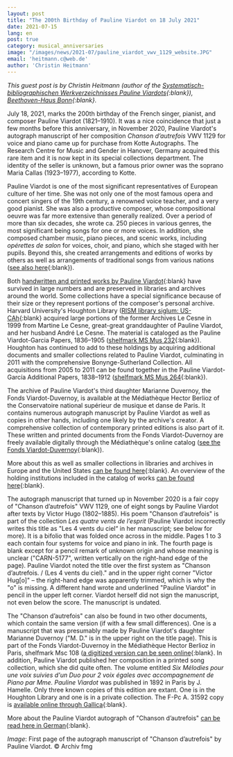 ```yaml
---
layout: post
title: "The 200th Birthday of Pauline Viardot on 18 July 2021"
date: 2021-07-15
lang: en
post: true
category: musical_anniversaries
image: "/images/news/2021-07/pauline_viardot_vwv_1129_website.JPG"
email: 'heitmann.c@web.de'
author: 'Christin Heitmann'
---
```


_This guest post is by Christin Heitmann (author of the [Systematisch-bibliographischen Werkverzeichnisses Pauline Viardots](https://www.pauline-viardot.de/Werkverzeichnis_englisch.htm){:blank}), [Beethoven-Haus Bonn](http://www.beethoven.de){:blank}._  

July 18, 2021, marks the 200th birthday of the French singer, pianist, and composer Pauline Viardot (1821–1910). It was a nice coincidence that just a few months before this anniversary, in November 2020, Pauline Viardot's autograph manuscript of her composition _Chanson d’autrefois_ VWV 1129 for voice and piano came up for purchase from Kotte Autographs. The Research Centre for Music and Gender in Hanover, Germany acquired this rare item and it is now kept in its special collections department. The identity of the seller is unknown, but a famous prior owner was the soprano Maria Callas (1923–1977), according to Kotte.  

Pauline Viardot is one of the most significant representatives of European culture of her time. She was not only one of the most famous opera and concert singers of the 19th century, a renowned voice teacher, and a very good pianist. She was also a productive composer, whose compositional oeuvre was far more extensive than generally realized. Over a period of more than six decades, she wrote ca. 250 pieces in various genres, the most significant being songs for one or more voices. In addition, she composed chamber music, piano pieces, and scenic works, including _opérettes de salon_ for voices, choir, and piano, which she staged with her pupils. Beyond this, she created arrangements and editions of works by others as well as arrangements of traditional songs from various nations ([see also here](https://www.pauline-viardot.de/Komponistin_englisch.htm){:blank}).  

Both [handwritten and printed works by Pauline Viardot](https://opac.rism.info/search?View=rism&q=viardot+pauline){:blank} have survived in large numbers and are preserved in libraries and archives around the world. Some collections have a special significance because of their size or they represent portions of the composer's personal archive. Harvard University's Houghton Library ([RISM library siglum: US-CAh](https://opac.rism.info/search?View=rism&siglum=US-CAh){:blank} acquired large portions of the former Archives Le Cesne in 1999 from Martine Le Cesne, great-great granddaughter of Pauline Viardot, and her husband André Le Cesne. The material is cataloged as the Pauline Viardot-Garcia Papers, 1836–1905 ([shelfmark MS Mus 232](https://hollisarchives.lib.harvard.edu/repositories/24/resources/1387){:blank}). Houghton has continued to add to these holdings by acquiring additional documents and smaller collections related to Pauline Viardot, culminating in 2011 with the comprehensive Bonynge-Sutherland Collection. All acquisitions from 2005 to 2011 can be found together in the Pauline Viardot-García Additional Papers, 1838–1912 ([shelfmark MS Mus 264](https://hollisarchives.lib.harvard.edu/repositories/24/resources/3178){:blank}).  

The archive of Pauline Viardot's third daughter Marianne Duvernoy, the Fonds Viardot-Duvernoy, is available at the Médiathèque Hector Berlioz of the Conservatoire national supérieur de musique et danse de Paris. It contains numerous autograph manuscript by Pauline Viardot as well as copies in other hands, including one likely by the archive's creator. A comprehensive collection of contemporary printed editions is also part of it. These written and printed documents from the Fonds Viardot-Duvernoy are freely available digitally through the Médiathèque's online catalog ([see the Fonds Viardot-Duvernoy](https://mediatheque.cnsmdp.fr/selections-thematiques/selection/pauline-viardot-oeuvres-publiees-et-manuscrits-numerises){:blank}).  

More about this as well as smaller collections in libraries and archives in Europe and the United States [can be found here](https://www.pauline-viardot.de/3Quellen_englisch.htm){:blank}. An overview of the holding institutions included in the catalog of works [can be found here](https://www.pauline-viardot.de/3Fundorte.php){:blank}.  

The autograph manuscript that turned up in November 2020 is a fair copy of "Chanson d’autrefois" VWV 1129, one of eight songs by Pauline Viardot after texts by Victor Hugo (1802–1885). His poem "Chanson d’autrefois" is part of the collection _Les quatre vents de l’esprit_ (Pauline Viardot incorrectly writes this title as "Les 4 vents du ciel“ in her manuscript; see below for more). It is a bifolio that was folded once across in the middle. Pages 1 to 3 each contain four systems for voice and piano in ink. The fourth page is blank except for a pencil remark of unknown origin and whose meaning is unclear ("CARN-5177", written vertically on the right-hand edge of the page).
Pauline Viardot noted the title over the first system as "Chanson d’autrefois. / (Les 4 vents du ciel)." and in the upper right corner "Victor Hug[o]" – the right-hand edge was apparently trimmed, which is why the "o" is missing. A different hand wrote and underlined "Pauline Viardot" in pencil in the upper left corner. Viardot herself did not sign the manuscript, not even below the score. The manuscript is undated.  

The "Chanson d’autrefois" can also be found in two other documents, which contain the same version (if with a few small differences). One is a manuscript that was presumably made by Pauline Viardot's daughter Marianne Duvernoy ("M. D." is in the upper right on the title page). This is part of the Fonds Viardot-Duvernoy in the Médiathèque Hector Berlioz in Paris, shelfmark Msc 108 ([a digitized version can be seen online](https://mediatheque.cnsmdp.fr/modules/custom/pdf_viewer/templates/viewer.html?file=/get-attachment/b4e5112e-e4df-486e-927e-0035a28cab08){:blank}. In addition, Pauline Viardot published her composition in a printed song collection, which she did quite often. The volume entitled _Six Mélodies pour une voix suivies d'un Duo pour 2 voix égales avec accompagnement de Piano par Mme. Pauline Viardot_ was published in 1892 in Paris by J. Hamelle. Only three known copies of this edition are extant. One is in the Houghton Library and one is in a private collection. The F-Pc A. 31592 copy is [available online through Gallica](https://gallica.bnf.fr/ark:/12148/btv1b100712987/f3.item.r=pauline%20viardot%20six%20melodies#){:blank}.   

More about the Pauline Viardot autograph of "Chanson d’autrefois" [can be read here in German](https://www.fmg.hmtm-hannover.de/de/bibliothek-und-archiv/quelle-des-monats/2021/juli-2021/){:blank}.  

_Image_: First page of the autograph manuscript of "Chanson d’autrefois" by Pauline Viardot. © Archiv fmg 
